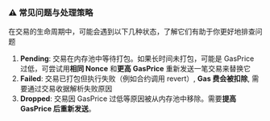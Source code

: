 ### ⚠️ 常见问题与处理策略
在交易的生命周期中，可能会遇到以下几种状态，了解它们有助于你更好地排查问题
1. **Pending**: 交易在内存池中等待打包。如果长时间未打包，可能是 GasPrice 过低，可尝试用**相同 Nonce** 和**更高 GasPrice** 重新发送一笔交易来替换它
2. **Failed**: 交易已打包但执行失败（例如合约调用 revert）, **Gas 费会被扣除**, 需要通过交易收据解析失败原因
3. **Dropped**: 交易因 GasPrice 过低等原因被从内存池中移除。需要**提高 GasPrice 后重新发送**。
